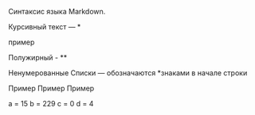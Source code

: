 Синтаксис языка Markdown.

Курсивный текст — *

пример

Полужирный - **

Ненумерованные Списки — обозначаются *знаками в начале строки

Пример
Пример
Пример


a = 15
b = 229
c = 0
d = 4

